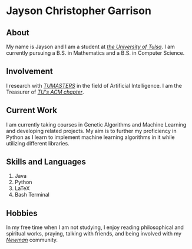# Jayson Christopher Garrison

## About

My name is Jayson and I am a student at [*the University of Tulsa*](https://utulsa.edu/).
I am currently pursuing a B.S. in Mathematics and a B.S. in Computer Science.

 ## Involvement

I research with [*TUMASTERS*](http://www.ens.utulsa.edu/~sandip/research/web/home.html) in the field of Artificial Intelligence.
I am the Treasurer of [*TU's ACM chapter*](https://tuacm.com/).

## Current Work

I am currently taking courses in Genetic Algorithms and Machine Learning and developing related projects.
My aim is to further my proficiency in Python as I learn to implement machine learning algorithms in it while
utilizing different libraries.

## Skills and Languages 
1. Java
2. Python
3. LaTeX
4. Bash Terminal

## Hobbies

In my free time when I am not studying, I enjoy reading philosophical and spiritual works, praying, talking with friends, and being involved with my [*Newman*](https://www.tu-catholic.org/) community.
